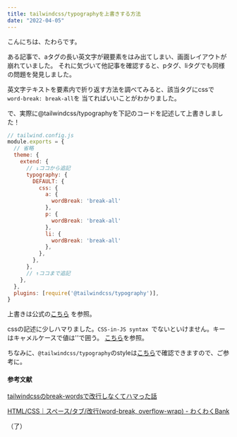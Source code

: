 ```yaml
---
title: tailwindcss/typographyを上書きする方法
date: "2022-04-05"
---
```


こんにちは、たわらです。

ある記事で、aタグの長い英文字が親要素をはみ出てしまい、画面レイアウトが崩れていました。
それに気づいて他記事を確認すると、pタグ、liタグでも同様の問題を発見しました。

英文字テキストを要素内で折り返す方法を調べてみると、該当タグにcssで`word-break: break-all`を
当てればいいことがわかりました。

で、実際に@tailwindcss/typographyを下記のコードを記述して上書きしました！

```js
// tailwind.config.js
module.exports = {
  // 省略
  theme: {
    extend: {
      // ↓ココから追記
      typography: {
        DEFAULT: {
          css: {
            a: {
              wordBreak: 'break-all'
            },
            p: {
              wordBreak: 'break-all'
            },
            li: {
              wordBreak: 'break-all'
            },
          },
        },
      },
      // ↑ココまで追記
    },
  },
  plugins: [require('@tailwindcss/typography')],
}
```

上書きは公式の[こちら](https://tailwindcss.com/docs/typography-plugin#customizing-the-css)
を参照。

cssの記述に少しハマりました。`CSS-in-JS syntax `でないといけません。キーはキャメルケースで値は''で囲う。
[こちら](https://tailwindcss.com/docs/plugins#css-in-js-syntax)を参照。

ちなみに、`@tailwindcss/typography`のstyleは[こちら](https://github.com/tailwindlabs/tailwindcss-typography/blob/master/src/styles.js)で確認できますので、ご参考に。

#### 参考文献
[tailwindcssのbreak-wordsで改行しなくてハマった話](https://zenn.dev/maztak/articles/7ec72edecfacd3)

[HTML/CSS｜スペース/タブ/改行(word-break, overflow-wrap) - わくわくBank](https://www.wakuwakubank.com/posts/285-html-css-word/)

（了）